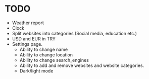 # TODO

- Weather report
- Clock
- Split websites into categories (Social media, education etc.)
- USD and EUR in TRY
- Settings page.
    + Ability to change name
    + Ability to change location
    + Ability to change search_engines
    + Ability to add and remove websites and website categories.
    + Dark/light mode 
